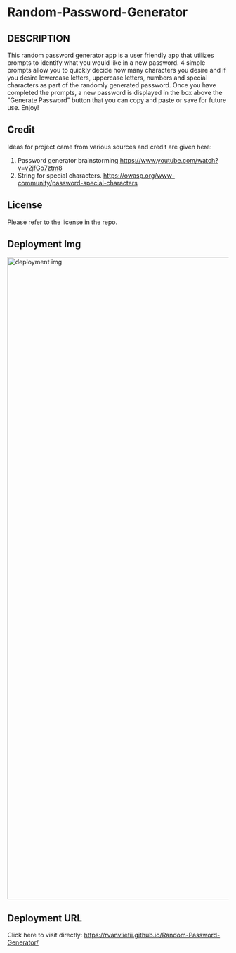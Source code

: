 # Random-Password-Generator

## DESCRIPTION
This random password generator app is a user friendly app that utilizes prompts to identify what you would like in a new password. 4 simple prompts allow you to quickly decide how many characters you desire and if you desire lowercase letters, uppercase letters, numbers and special characters as part of the randomly generated password. Once you have completed the prompts, a new password is displayed in the box above the "Generate Password" button that you can copy and paste or save for future use. Enjoy!

## Credit
Ideas for project came from various sources and credit are given here:
1) Password generator brainstorming https://www.youtube.com/watch?v=v2jfGo7ztm8
2) String for special characters. https://owasp.org/www-community/password-special-characters

## License
Please refer to the license in the repo.

## Deployment Img
<img width="1458" alt="deployment img" src="https://github.com/RVanVlietII/Random-Password-Generator/assets/129308007/16b87ad3-8d62-45ae-a127-d589acdb526c">


## Deployment URL
Click here to visit directly: https://rvanvlietii.github.io/Random-Password-Generator/
